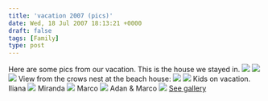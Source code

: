 ```yaml
---
title: 'vacation 2007 (pics)'
date: Wed, 18 Jul 2007 18:13:21 +0000
draft: false
tags: [Family]
type: post
---
```


Here are some pics from our vacation. This is the house we stayed in. [![](http://familiarodriguez.smugmug.com/photos/174166686-M.jpg)](http://http://familiarodriguez.smugmug.com/photos/174166686-L.jpg) [![](http://familiarodriguez.smugmug.com/photos/174164116-S.jpg)](http://familiarodriguez.smugmug.com/photos/174164116-L.jpg) [![](http://familiarodriguez.smugmug.com/photos/174165070-S.jpg)](http://familiarodriguez.smugmug.com/photos/174165070-L.jpg) View from the crows nest at the beach house: [![](http://familiarodriguez.smugmug.com/photos/174379506-S.jpg)](http://familiarodriguez.smugmug.com/photos/174379506-L.jpg) [![](http://familiarodriguez.smugmug.com/photos/174379435-S.jpg)](http://familiarodriguez.smugmug.com/photos/174379435-L.jpg) Kids on vacation. Iliana [![](http://familiarodriguez.smugmug.com/photos/174379715-S.jpg)](http://familiarodriguez.smugmug.com/photos/174379715-L.jpg) Miranda [![](http://familiarodriguez.smugmug.com/photos/174379744-S.jpg)](http://familiarodriguez.smugmug.com/photos/174379744-L.jpg) Marco [![](http://familiarodriguez.smugmug.com/photos/174379792-S.jpg)](http://familiarodriguez.smugmug.com/photos/174379792-L.jpg) Adan & Marco [![](http://familiarodriguez.smugmug.com/photos/174402141-M-1.jpg)](http://familiarodriguez.smugmug.com/photos/174402141-L-1.jpg) [See gallery](http://familiarodriguez.smugmug.com/gallery/3167690#174379321) [](http://familiarodriguez.smugmug.com/photos/174173287-L.jpg)
